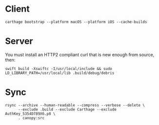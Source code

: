 # Client

    carthage bootstrap --platform macOS --platform iOS --cache-builds

# Server

You must install an HTTP2 compliant curl that is new enough from source, then:

    swift build -Xswiftc -I/usr/local/include && sudo LD_LIBRARY_PATH=/usr/local/lib .build/debug/debris

# Sync

    rsync --archive --human-readable --compress --verbose --delete \
          --exclude .build --exclude Carthage --exclude AuthKey_5354D789X6.p8 \
          . canopy:src
